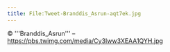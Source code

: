 ```yaml
---
title: File:Tweet-Branddis_Asrun-aqt7ek.jpg
---
```


© '''Branddis_Asrun''' – https://pbs.twimg.com/media/Cy3Iww3XEAA1QYH.jpg